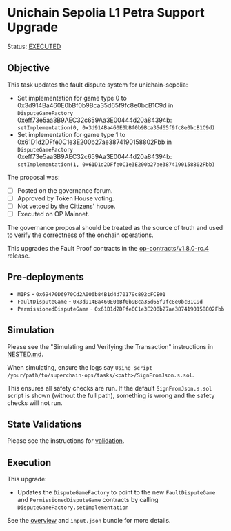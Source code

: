 # Unichain Sepolia L1 Petra Support Upgrade

Status: [EXECUTED](https://sepolia.etherscan.io/tx/0x7db018215e3af49fb2ad685eadf18e69d50903bfb13485a730648e4d5990a2b0)

## Objective

This task updates the fault dispute system for unichain-sepolia: 

* Set implementation for game type 0 to 0x3d914Ba460E0bBf0b9Bca35d65f9fc8e0bcB1C9d in `DisputeGameFactory` 0xeff73e5aa3B9AEC32c659Aa3E00444d20a84394b: `setImplementation(0, 0x3d914Ba460E0bBf0b9Bca35d65f9fc8e0bcB1C9d)`
* Set implementation for game type 1 to 0x61D1d2DFfe0C1e3E200b27ae3874190158802Fbb in `DisputeGameFactory` 0xeff73e5aa3B9AEC32c659Aa3E00444d20a84394b: `setImplementation(1, 0x61D1d2DFfe0C1e3E200b27ae3874190158802Fbb)`
<!--NEXT TASK DESCRIPTION-->
The proposal was: 
- [ ] Posted on the governance forum.
- [ ] Approved by Token House voting.
- [ ] Not vetoed by the Citizens' house.
- [ ] Executed on OP Mainnet.

The governance proposal should be treated as the source of truth and used to verify the correctness of the onchain operations. 

This upgrades the Fault Proof contracts in the [op-contracts/v1.8.0-rc.4](https://github.com/ethereum-optimism/optimism/tree/op-contracts/v1.8.0-rc.4) release.


## Pre-deployments 
- `MIPS` - `0x69470D6970Cd2A006b84B1d4d70179c892cFCE01`
- `FaultDisputeGame` - `0x3d914Ba460E0bBf0b9Bca35d65f9fc8e0bcB1C9d`
- `PermissionedDisputeGame` - `0x61D1d2DFfe0C1e3E200b27ae3874190158802Fbb`

## Simulation

Please see the "Simulating and Verifying the Transaction" instructions in [NESTED.md](../../../NESTED.md). 

When simulating, ensure the logs say `Using script /your/path/to/superchain-ops/tasks/<path>/SignFromJson.s.sol`. 

This ensures all safety checks are run. If the default `SignFromJson.s.sol` script is shown (without the full path), something is wrong and the safety checks will not run.

## State Validations

Please see the instructions for [validation](./VALIDATION.md).

## Execution

This upgrade:

* Updates the `DisputeGameFactory` to point to the new `FaultDisputeGame` and `PermissionedDisputeGame` contracts by calling `DisputeGameFactory.setImplementation`

See the [overview](./OVERVIEW.md) and `input.json` bundle for more details.
